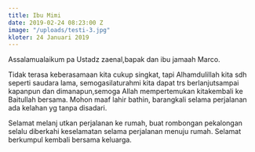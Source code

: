 ```yaml
---
title: Ibu Mimi
date: 2019-02-24 08:23:00 Z
image: "/uploads/testi-3.jpg"
kloter: 24 Januari 2019
---
```


Assalamualaikum pa Ustadz zaenal,bapak dan ibu jamaah Marco.

Tidak terasa keberasamaan kita cukup singkat, tapi Alhamdulillah kita sdh seperti saudara lama, semogasilaturahmi kita dapat trs berlanjutsampai
kapanpun dan dimanapun,semoga Allah mempertemukan kitakembali ke Baitullah
bersama. Mohon maaf lahir bathin, barangkali selama perjalanan ada kelahan yg tanpa disadari.

Selamat melanj utkan perjalanan ke rumah, buat rombongan pekalongan selalu diberkahi keselamatan selama perjalanan menuju rumah. Selamat berkumpul kembali bersama keluarga.